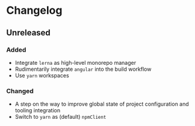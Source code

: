 # Changelog

## Unreleased

### Added

- Integrate `lerna` as high-level monorepo manager
- Rudimentarily integrate `angular` into the build workflow
- Use `yarn` workspaces

### Changed

- A step on the way to improve global state of project configuration and tooling integration
- Switch to `yarn` as (default) `npmClient`
